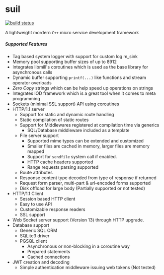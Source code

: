 # suil 
[![build status](http://suilteam.ddns.net:10080/software/suil/badges/master/build.svg)](http://rango:10080/software/suil/commits/master)

A lightweight mordern `C++` micro service development framework

##### Supported Features

*  Tag based system logger with support for custom log m_sink
*  Memory pool supporting buffer sizes of up to 8912
*  Integrates libmill's coroutines which is used as the base library for asynchronous calls
*  Dynamic buffer supporting `printf(...)` like functions and stream operator overloads
*  *Zero Copy* strings which can be help speed up operations on strings
*  Integrates IOD framework which is a great tool when it comes to meta programming
*  Sockets (minimal SSL support) API using coroutines
*  HTTP/1.1 server
   *  Support for static and dynamic route handling
   *  Static compilation of static routes
   *  Support for Middlewares registered at compilation time via generics
      *  SQL/Database middleware included as a template
   *  File server support
      *  Supported mime types can be extended and customized
      *  Smaller files are cached in memory, larger files are memory mapped
      *  Support for `sendfile` system call if enabled.
      *  HTTP cache headers supported
      *  Range requests parsing supported
   *  Route attributes
   *  Response content type decoded from type of response if returned
   *  Request form parser, multi-part & url-encoded forms supported
   *  Disk offload for large body (Partially supported or not tested)
*  HTTP/1.1 Client
   *  Session based HTTP client
   *  Easy to use API
   *  Customizable response readers
   *  SSL support
*  Web Socket server support (Version 13) through HTTP upgrade.
*  Database support
   *  Generic SQL ORM 
   *  SQLite3 driver
   *  PGSQL client
      *  Asynchronous or non-blocking in a coroutine way
      *  Prepared statements
      *  Cached connections
*  JWT creation and decoding
   *  Simple authentication middleware issuing web tokens (Not tested)

